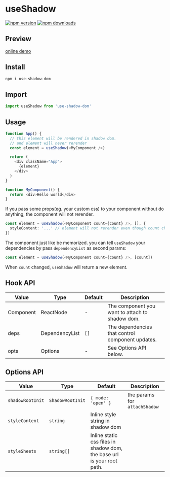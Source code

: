 # useShadow 

[![npm version](https://badgen.net/npm/v/use-shadow-dom)](https://npm.im/use-shadow-dom) [![npm downloads](https://badgen.net/npm/dm/use-shadow-dom)](https://npm.im/use-shadow-dom)

## Preview

[online demo](https://stackblitz.com/edit/vitejs-vite-hvnnfc?file=src/App.tsx)

## Install

```bash
npm i use-shadow-dom
```

## Import

```ts
import useShadow from 'use-shadow-dom'
```

## Usage

```ts
function App() {
  // this element will be rendered in shadow dom.
  // and element will never rerender
  const element = useShadow(<MyComponent />)

  return (
    <div className="App">
      {element}
    </div>
  )
}

function MyComponent() {
  return <div>Hello world</div>
}
```

If you pass some props(eg. your custom css) to your component without do anything, the component will not rerender. 

```ts
const element = useShadow(<MyComponent count={count} />, [], {
  styleContent: '...' // element will not rerender even though count changed.
})

```

The component just like be memorized. you can tell `useShadow` your dependencies by pass `dependencyList` as second params:

```ts
const element = useShadow(<MyComponent count={count} />, [count])
```

When `count` changed, `useShadow` will return a new element. 

## Hook API


| Value     |    Type | Default  | Description |
| -------- | --------| ----- | ----- |
| Component      |    ReactNode | -  | The component you want to attach to shadow dom. 
| deps | DependencyList | `[]` | The dependencies that control component updates.
| opts | Options | - |  See Options API below.


## Options API

| Value     |    Type | Default  | Description |
| -------- | --------| ----- | ----- |
| `shadowRootInit`      |    `ShadowRootInit` | `{ mode: 'open' }`  | the params for `attachShadow`
| `styleContent` | `string` | Inline style string in shadow dom |
| `styleSheets` | `string[]` | Inline static css files in shadow dom, the base url is your root path. 
